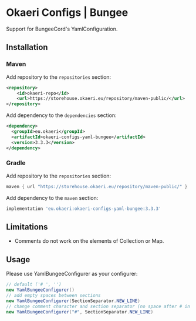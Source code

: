 # Okaeri Configs | Bungee

Support for BungeeCord's YamlConfiguration.

## Installation
### Maven
Add repository to the `repositories` section:
```xml
<repository>
    <id>okaeri-repo</id>
    <url>https://storehouse.okaeri.eu/repository/maven-public/</url>
</repository>
```
Add dependency to the `dependencies` section:
```xml
<dependency>
  <groupId>eu.okaeri</groupId>
  <artifactId>okaeri-configs-yaml-bungee</artifactId>
  <version>3.3.3</version>
</dependency>
```
### Gradle
Add repository to the `repositories` section:
```groovy
maven { url "https://storehouse.okaeri.eu/repository/maven-public/" }
```
Add dependency to the `maven` section:
```groovy
implementation 'eu.okaeri:okaeri-configs-yaml-bungee:3.3.3'
```

## Limitations
- Comments do not work on the elements of Collection or Map.

## Usage

Please use YamlBungeeConfigurer as your configurer:
```java
// default ('# ', '')
new YamlBungeeConfigurer()
// add empty spaces between sections
new YamlBungeeConfigurer(SectionSeparator.NEW_LINE)
// change comment character and section separator (no space after # in comments, empty newlines)
new YamlBungeeConfigurer("#", SectionSeparator.NEW_LINE)
```

